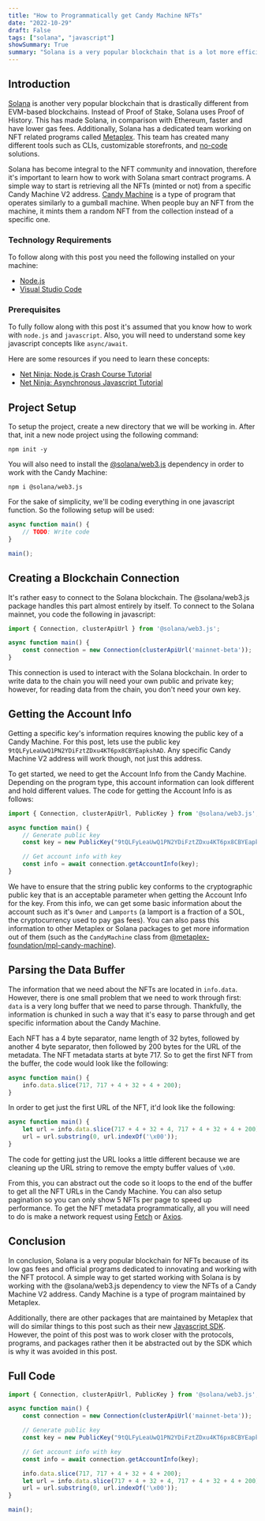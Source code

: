 ```yaml
---
title: "How to Programmatically get Candy Machine NFTs"
date: "2022-10-29"
draft: False
tags: ["solana", "javascript"]
showSummary: True
summary: "Solana is a very popular blockchain that is a lot more efficient that Ethereum.  The lower gas fees and higher transaction throughput made it ideal for NFTs and innovations surrounding them.  In this post, we'll learn how to programmatically retrieve NFT data using node and @solana/web3.js."
---
```


## Introduction

[Solana](https://solana.com/) is another very popular blockchain that is drastically different from EVM-based blockchains.  Instead of Proof of Stake, Solana uses Proof of History.  This has made Solana, in comparison with Ethereum, faster and have lower gas fees.  Additionally, Solana has a dedicated team working on NFT related programs called [Metaplex](https://www.metaplex.com/).  This team has created many different tools such as CLIs, customizable storefronts, and [no-code](https://studio.metaplex.com/) solutions.

Solana has become integral to the NFT community and innovation, therefore it's important to learn how to work with Solana smart contract programs.  A simple way to start is retrieving all the NFTs (minted or not) from a specific Candy Machine V2 address.  [Candy Machine](https://docs.metaplex.com/programs/candy-machine/overview) is a type of program that operates similarly to a gumball machine.  When people buy an NFT from the machine, it mints them a random NFT from the collection instead of a specific one.

### Technology Requirements

To follow along with this post you need the following installed on your machine:

- [Node.js](https://nodejs.org/en/download/)
- [Visual Studio Code](https://code.visualstudio.com/Download)

### Prerequisites

To fully follow along with this post it's assumed that you know how to work with ```node.js``` and ```javascript```.  Also, you will need to understand some key javascript concepts like ```async/await```.

Here are some resources if you need to learn these concepts:

- [Net Ninja: Node.js Crash Course Tutorial](https://www.youtube.com/playlist?list=PL4cUxeGkcC9jsz4LDYc6kv3ymONOKxwBU)
- [Net Ninja: Asynchronous Javascript Tutorial](https://www.youtube.com/playlist?list=PL4cUxeGkcC9jx2TTZk3IGWKSbtugYdrlu)

## Project Setup

To setup the project, create a new directory that we will be working in.  After that, init a new node project using the following command:

```
npm init -y
```

You will also need to install the [@solana/web3.js](https://www.npmjs.com/package/@solana/web3.js) dependency in order to work with the Candy Machine:

```
npm i @solana/web3.js
```

For the sake of simplicity, we'll be coding everything in one javascript function.  So the following setup will be used:

```javascript
async function main() {
    // TODO: Write code
}

main();
```

## Creating a Blockchain Connection

It's rather easy to connect to the Solana blockchain.  The @solana/web3.js package handles this part almost entirely by itself.  To connect to the Solana mainnet, you code the following in javascript:

```javascript
import { Connection, clusterApiUrl } from '@solana/web3.js';

async function main() {
    const connection = new Connection(clusterApiUrl('mainnet-beta'));
}
```

This connection is used to interact with the Solana blockchain.  In order to write data to the chain you will need your own public and private key; however, for reading data from the chain, you don't need your own key.

## Getting the Account Info

Getting a specific key's information requires knowing the public key of a Candy Machine.  For this post, lets use the public key ```9tQLFyLeaUwQ1PN2YDiFztZDxu4KT6px8CBYEapkshAD```.  Any specific Candy Machine V2 address will work though, not just this address.

To get started, we need to get the Account Info from the Candy Machine.  Depending on the program type, this account information can look different and hold different values.  The code for getting the Account Info is as follows:

```javascript
import { Connection, clusterApiUrl, PublicKey } from '@solana/web3.js';

async function main() {
    // Generate public key
    const key = new PublicKey("9tQLFyLeaUwQ1PN2YDiFztZDxu4KT6px8CBYEapkshAD");

    // Get account info with key
    const info = await connection.getAccountInfo(key);
}
```

We have to ensure that the string public key conforms to the cryptographic public key that is an acceptable parameter when getting the Account Info for the key.  From this info, we can get some basic information about the account such as it's ```Owner``` and ```Lamports``` (a lamport is a fraction of a SOL, the cryptocurrency used to pay gas fees).  You can also pass this information to other Metaplex or Solana packages to get more information out of them (such as the ```CandyMachine``` class from [@metaplex-foundation/mpl-candy-machine](https://www.npmjs.com/package/@metaplex-foundation/mpl-candy-machine)).

## Parsing the Data Buffer

The information that we need about the NFTs are located in ```info.data```.  However, there is one small problem that we need to work through first: ```data``` is a very long buffer that we need to parse through.  Thankfully, the information is chunked in such a way that it's easy to parse through and get specific information about the Candy Machine.

Each NFT has a 4 byte separator, name length of 32 bytes, followed by another 4 byte separator, then followed by 200 bytes for the URL of the metadata.  The NFT metadata starts at byte 717.  So to get the first NFT from the buffer, the code would look like the following:

```javascript
async function main() {
    info.data.slice(717, 717 + 4 + 32 + 4 + 200);
}
```

In order to get just the first URL of the NFT, it'd look like the following:

```javascript
async function main() {
    let url = info.data.slice(717 + 4 + 32 + 4, 717 + 4 + 32 + 4 + 200).toString();
    url = url.substring(0, url.indexOf('\x00'));
}
```

The code for getting just the URL looks a little different because we are cleaning up the URL string to remove the empty buffer values of ```\x00```.

From this, you can abstract out the code so it loops to the end of the buffer to get all the NFT URLs in the Candy Machine.  You can also setup pagination so you can only show 5 NFTs per page to speed up performance.  To get the NFT metadata programmatically, all you will need to do is make a network request using [Fetch](https://developer.mozilla.org/en-US/docs/Web/API/Fetch_API) or [Axios](https://www.npmjs.com/package/axios).

## Conclusion

In conclusion, Solana is a very popular blockchain for NFTs because of its low gas fees and official programs dedicated to innovating and working with the NFT protocol.  A simple way to get started working with Solana is by working with the @solana/web3.js dependency to view the NFTs of a Candy Machine V2 address.  Candy Machine is a type of program maintained by Metaplex.

Additionally, there are other packages that are maintained by Metaplex that will do similar things to this post such as their new [Javascript SDK](https://github.com/metaplex-foundation/js).  However, the point of this post was to work closer with the protocols, programs, and packages rather then it be abstracted out by the SDK which is why it was avoided in this post.

## Full Code

```javascript
import { Connection, clusterApiUrl, PublicKey } from '@solana/web3.js';

async function main() {
    const connection = new Connection(clusterApiUrl('mainnet-beta'));

    // Generate public key
    const key = new PublicKey("9tQLFyLeaUwQ1PN2YDiFztZDxu4KT6px8CBYEapkshAD");

    // Get account info with key
    const info = await connection.getAccountInfo(key);

    info.data.slice(717, 717 + 4 + 32 + 4 + 200);
    let url = info.data.slice(717 + 4 + 32 + 4, 717 + 4 + 32 + 4 + 200).toString();
    url = url.substring(0, url.indexOf('\x00'));
}

main();
```